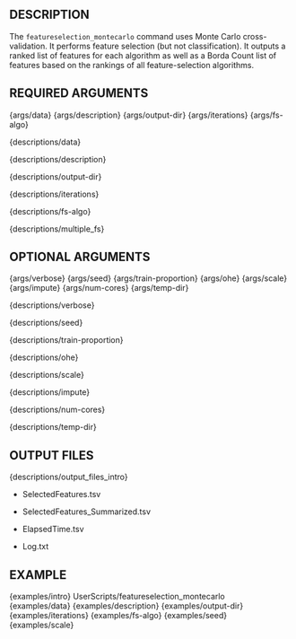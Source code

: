 ## DESCRIPTION

The `featureselection_montecarlo` command uses Monte Carlo cross-validation. It performs feature selection (but not classification). It outputs a ranked list of features for each algorithm as well as a Borda Count list of features based on the rankings of all feature-selection algorithms.

## REQUIRED ARGUMENTS

{args/data}
{args/description}
{args/output-dir}
{args/iterations}
{args/fs-algo}

{descriptions/data}

{descriptions/description}

{descriptions/output-dir}

{descriptions/iterations}

{descriptions/fs-algo}

{descriptions/multiple_fs}

## OPTIONAL ARGUMENTS

{args/verbose}
{args/seed}
{args/train-proportion}
{args/ohe}
{args/scale}
{args/impute}
{args/num-cores}
{args/temp-dir}

{descriptions/verbose}

{descriptions/seed}

{descriptions/train-proportion}

{descriptions/ohe}

{descriptions/scale}

{descriptions/impute}

{descriptions/num-cores}

{descriptions/temp-dir}

## OUTPUT FILES

{descriptions/output_files_intro}

* SelectedFeatures.tsv

* SelectedFeatures_Summarized.tsv

* ElapsedTime.tsv

* Log.txt

## EXAMPLE

{examples/intro}
      UserScripts/featureselection_montecarlo \
{examples/data}
{examples/description}
{examples/output-dir}
{examples/iterations}
{examples/fs-algo}
{examples/seed}
{examples/scale}
